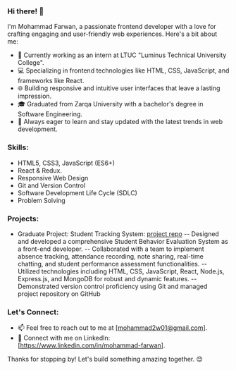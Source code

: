 ### Hi there! 👋

I'm Mohammad Farwan, a passionate frontend developer with a love for crafting engaging and user-friendly web experiences. Here's a bit about me:

- 🚀 Currently working as an intern at LTUC "Luminus Technical University College".
- 💻 Specializing in frontend technologies like HTML, CSS, JavaScript, and frameworks like React.
- 🌐 Building responsive and intuitive user interfaces that leave a lasting impression.
- 🎓 Graduated from Zarqa University with a bachelor's degree in Software Engineering.
- 🌱 Always eager to learn and stay updated with the latest trends in web development.

### Skills:

- HTML5, CSS3, JavaScript (ES6+)
- React & Redux.
- Responsive Web Design
- Git and Version Control
- Software Development Life Cycle (SDLC)
- Problem Solving

### Projects:

- Graduate Project: Student Tracking System: [project repo](https://github.com/orgs/UN-Org-Project/repositories)
  -- Designed and developed a comprehensive Student Behavior Evaluation System as a front-end developer.
  -- Collaborated with a team to implement absence tracking, attendance recording, note sharing, real-time chatting, and student performance assessment functionalities.
  -- Utilized technologies including HTML, CSS, JavaScript, React, Node.js, Express.js, and MongoDB for robust and dynamic features.
  -- Demonstrated version control proficiency using Git and managed project repository on
GitHub

### Let's Connect:

- 📫 Feel free to reach out to me at [mohammad2w01@gmail.com].
- 💼 Connect with me on LinkedIn: [https://www.linkedin.com/in/mohammad-farwan].

Thanks for stopping by! Let's build something amazing together. 😊
